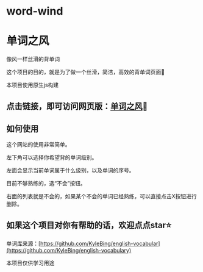 # word-wind

# 单词之风

像风一样丝滑的背单词

这个项目的目的，就是为了做一个丝滑，简洁，高效的背单词页面🎨

本项目使用原生js构建

## 点击链接，即可访问网页版：[单词之风](https://word-wind.pages.dev/)🧭


## 如何使用
这个网站的使用非常简单。

左下角可以选择你希望背的单词级别。

左面会显示当前单词属于什么级别，以及单词的序号。

目前不够熟练的，选“不会”按钮。

右面的列表就是不会的，如果某个不会的单词已经熟练，可以直接点击X按钮进行删除。

## 如果这个项目对你有帮助的话，欢迎点点star⭐

单词库来源：[https://github.com/KyleBing/english-vocabular](https://github.com/KyleBing/english-vocabulary)

本项目仅供学习用途
